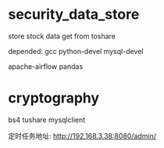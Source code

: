 # security_data_store
store stock data get from toshare

depended:
gcc
python-devel
mysql-devel

apache-airflow
pandas
# cryptography
bs4
tushare
mysqlclient



定时任务地址: http://192.168.3.38:8080/admin/
